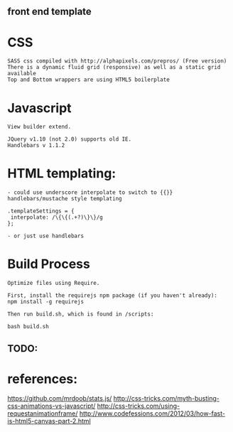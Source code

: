 ## front end template

# CSS
	SASS css compiled with http://alphapixels.com/prepros/ (Free version)
	There is a dynamic fluid grid (responsive) as well as a static grid available
	Top and Bottom wrappers are using HTML5 boilerplate

# Javascript
	View builder extend. 

	JQuery v1.10 (not 2.0) supports old IE.
	Handlebars v 1.1.2

# HTML templating:

	- could use underscore interpolate to switch to {{}} handlebars/mustache style templating
    
    .templateSettings = {
     interpolate: /\{\{(.+?)\}\}/g
    };

	- or just use handlebars


# Build Process
	Optimize files using Require.

	First, install the requirejs npm package (if you haven't already):
    npm install -g requirejs

	Then run build.sh, which is found in /scripts:

    bash build.sh



## TODO:



# references:

https://github.com/mrdoob/stats.js/
http://css-tricks.com/myth-busting-css-animations-vs-javascript/
http://css-tricks.com/using-requestanimationframe/
http://www.codefessions.com/2012/03/how-fast-is-html5-canvas-part-2.html